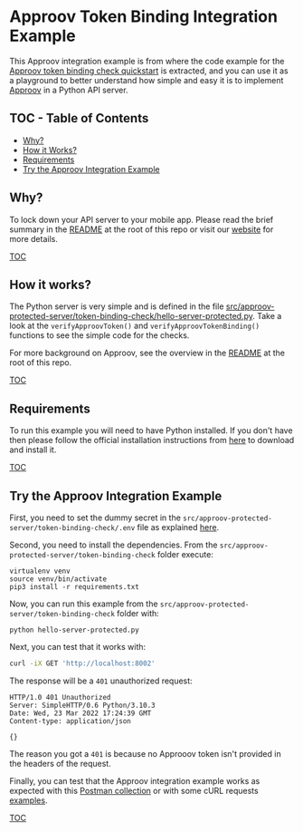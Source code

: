 # Approov Token Binding Integration Example

This Approov integration example is from where the code example for the [Approov token binding check quickstart](/docs/APPROOV_TOKEN_BINDING_QUICKSTART.md) is extracted, and you can use it as a playground to better understand how simple and easy it is to implement [Approov](https://approov.io) in a Python API server.

## TOC - Table of Contents

* [Why?](#why)
* [How it Works?](#how-it-works)
* [Requirements](#requirements)
* [Try the Approov Integration Example](#try-the-approov-integration-example)


## Why?

To lock down your API server to your mobile app. Please read the brief summary in the [README](/README.md#why) at the root of this repo or visit our [website](https://approov.io/product.html) for more details.

[TOC](#toc---table-of-contents)


## How it works?

The Python server is very simple and is defined in the file [src/approov-protected-server/token-binding-check/hello-server-protected.py](src/approov-protected-server/token-binding-check/hello-server-protected.py). Take a look at the `verifyApproovToken()` and `verifyApproovTokenBinding()` functions to see the simple code for the checks.

For more background on Approov, see the overview in the [README](/README.md#how-it-works) at the root of this repo.

[TOC](#toc---table-of-contents)


## Requirements

To run this example you will need to have Python installed. If you don't have then please follow the official installation instructions from [here](https://wiki.python.org/moin/BeginnersGuide/Download) to download and install it.

[TOC](#toc---table-of-contents)


## Try the Approov Integration Example

First, you need to set the dummy secret in the `src/approov-protected-server/token-binding-check/.env` file as explained [here](/README.md#the-dummy-secret).

Second, you need to install the dependencies. From the `src/approov-protected-server/token-binding-check` folder execute:

```text
virtualenv venv
source venv/bin/activate
pip3 install -r requirements.txt
```

Now, you can run this example from the `src/approov-protected-server/token-binding-check` folder with:

```text
python hello-server-protected.py
```

Next, you can test that it works with:

```bash
curl -iX GET 'http://localhost:8002'
```

The response will be a `401` unauthorized request:

```text
HTTP/1.0 401 Unauthorized
Server: SimpleHTTP/0.6 Python/3.10.3
Date: Wed, 23 Mar 2022 17:24:39 GMT
Content-type: application/json

{}
```

The reason you got a `401` is because no Approoov token isn't provided in the headers of the request.

Finally, you can test that the Approov integration example works as expected with this [Postman collection](/README.md#testing-with-postman) or with some cURL requests [examples](/README.md#testing-with-curl).

[TOC](#toc---table-of-contents)
